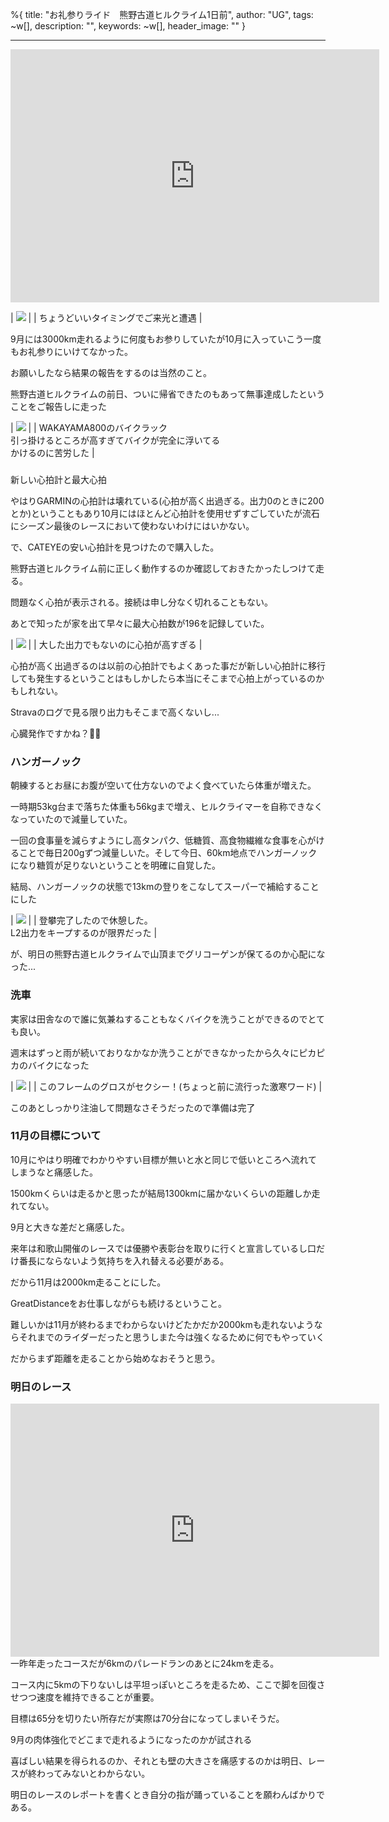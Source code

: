 %{
  title: "お礼参りライド　熊野古道ヒルクライム1日前",
  author: "UG",
  tags: ~w[],
  description: "",
  keywords: ~w[],
  header_image: ""
}

---
<iframe allowtransparency="true" frameborder="0" height="405" scrolling="no" src="https://www.strava.com/activities/2834330217/embed/9a6dba545145ce9447c93ca98fe44c3f989b05e4" width="590"></iframe>  

| [![](https://2.bp.blogspot.com/-MHSAP8b-UbM/Xb1MU7GDlrI/AAAAAAAACCw/9Q1S6_hh1XsP7J9AZFfcKJOPVYF143rJgCK4BGAYYCw/s320/EFFECTS.jpg)](http://2.bp.blogspot.com/-MHSAP8b-UbM/Xb1MU7GDlrI/AAAAAAAACCw/9Q1S6_hh1XsP7J9AZFfcKJOPVYF143rJgCK4BGAYYCw/s1600/EFFECTS.jpg) |
| ちょうどいいタイミングでご来光と遭遇 |

  
9月には3000km走れるように何度もお参りしていたが10月に入っていこう一度もお礼参りにいけてなかった。  
  
お願いしたなら結果の報告をするのは当然のこと。  
  
熊野古道ヒルクライムの前日、ついに帰省できたのもあって無事達成したということをご報告しに走った  

| [![](https://1.bp.blogspot.com/-ae_SmZDvjWk/Xb1NQrMDZjI/AAAAAAAACDQ/fqjwaYfxM10JlYtIZmFi6QbTga_Uv-Z5QCK4BGAYYCw/s320/IMG_20191102_092321.jpg)](http://1.bp.blogspot.com/-ae_SmZDvjWk/Xb1NQrMDZjI/AAAAAAAACDQ/fqjwaYfxM10JlYtIZmFi6QbTga_Uv-Z5QCK4BGAYYCw/s1600/IMG_20191102_092321.jpg) |
| WAKAYAMA800のバイクラック  
引っ掛けるところが高すぎてバイクが完全に浮いてる  
かけるのに苦労した |

###   
新しい心拍計と最大心拍

やはりGARMINの心拍計は壊れている(心拍が高く出過ぎる。出力0のときに200とか)ということもあり10月にはほとんど心拍計を使用せずすごしていたが流石にシーズン最後のレースにおいて使わないわけにはいかない。

  

で、CATEYEの安い心拍計を見つけたので購入した。

熊野古道ヒルクライム前に正しく動作するのか確認しておきたかったしつけて走る。

  

問題なく心拍が表示される。接続は申し分なく切れることもない。

あとで知ったが家を出て早々に最大心拍数が196を記録していた。

| [![](https://1.bp.blogspot.com/-tZYPpMcBZfs/Xb1Mp4GOx1I/AAAAAAAACC8/ozEDaUbPXZs44Whmh_NLRRsmkJ1_GcQzwCK4BGAYYCw/s320/%25E3%2582%25B9%25E3%2582%25AF%25E3%2583%25AA%25E3%2583%25BC%25E3%2583%25B3%25E3%2582%25B7%25E3%2583%25A7%25E3%2583%2583%25E3%2583%2588%2B2019-11-02%2B18.29.07.png)](http://1.bp.blogspot.com/-tZYPpMcBZfs/Xb1Mp4GOx1I/AAAAAAAACC8/ozEDaUbPXZs44Whmh_NLRRsmkJ1_GcQzwCK4BGAYYCw/s1600/%25E3%2582%25B9%25E3%2582%25AF%25E3%2583%25AA%25E3%2583%25BC%25E3%2583%25B3%25E3%2582%25B7%25E3%2583%25A7%25E3%2583%2583%25E3%2583%2588%2B2019-11-02%2B18.29.07.png) |
| 大した出力でもないのに心拍が高すぎる |

  

心拍が高く出過ぎるのは以前の心拍計でもよくあった事だが新しい心拍計に移行しても発生するということはもしかしたら本当にそこまで心拍上がっているのかもしれない。

Stravaのログで見る限り出力もそこまで高くないし...

心臓発作ですかね？🤔🤔

  

### ハンガーノック

朝練するとお昼にお腹が空いて仕方ないのでよく食べていたら体重が増えた。

一時期53kg台まで落ちた体重も56kgまで増え、ヒルクライマーを自称できなくなっていたので減量していた。

  

一回の食事量を減らすようにし高タンパク、低糖質、高食物繊維な食事を心がけることで毎日200gずつ減量しいた。そして今日、60km地点でハンガーノックになり糖質が足りないということを明確に自覚した。

結局、ハンガーノックの状態で13kmの登りをこなしてスーパーで補給することにした

| [![](https://1.bp.blogspot.com/-4rK7MdAmSCA/Xb1MsFqhtII/AAAAAAAACDE/7x762QJPJIc0CQWGSxDt0zumT_hBuKJ5gCK4BGAYYCw/s320/IMG_20191102_104518.jpg)](http://1.bp.blogspot.com/-4rK7MdAmSCA/Xb1MsFqhtII/AAAAAAAACDE/7x762QJPJIc0CQWGSxDt0zumT_hBuKJ5gCK4BGAYYCw/s1600/IMG_20191102_104518.jpg) |
| 登攀完了したので休憩した。  
L2出力をキープするのが限界だった |

  
が、明日の熊野古道ヒルクライムで山頂までグリコーゲンが保てるのか心配になった...

  

  

### 洗車

実家は田舎なので誰に気兼ねすることもなくバイクを洗うことができるのでとても良い。

週末はずっと雨が続いておりなかなか洗うことができなかったから久々にピカピカのバイクになった

| [![](https://1.bp.blogspot.com/-nyTAwwysbHY/Xb1NVZ4Ek8I/AAAAAAAACDY/EIu24bZ_fkgBHw-xYVrUfRyVMO7XeXoXgCK4BGAYYCw/s320/IMG_20191102_142456.jpg)](http://1.bp.blogspot.com/-nyTAwwysbHY/Xb1NVZ4Ek8I/AAAAAAAACDY/EIu24bZ_fkgBHw-xYVrUfRyVMO7XeXoXgCK4BGAYYCw/s1600/IMG_20191102_142456.jpg) |
| このフレームのグロスがセクシー！(ちょっと前に流行った激寒ワード) |

このあとしっかり注油して問題なさそうだったので準備は完了

  

  

### 11月の目標について

10月にやはり明確でわかりやすい目標が無いと水と同じで低いところへ流れてしまうなと痛感した。

1500kmくらいは走るかと思ったが結局1300kmに届かないくらいの距離しか走れてない。

9月と大きな差だと痛感した。

  

来年は和歌山開催のレースでは優勝や表彰台を取りに行くと宣言しているし口だけ番長にならないよう気持ちを入れ替える必要がある。

  

だから11月は2000km走ることにした。

GreatDistanceをお仕事しながらも続けるということ。

  

難しいかは11月が終わるまでわからないけどたかだか2000kmも走れないようならそれまでのライダーだったと思うしまた今は強くなるために何でもやっていく

  

だからまず距離を走ることから始めなおそうと思う。

  

  

### 明日のレース
<iframe allowtransparency="true" frameborder="0" height="405" scrolling="no" src="https://www.strava.com/activities/1261895555/embed/49f1e65817f3db847b2be3935f3a5474531079ff" width="590"></iframe> 
一昨年走ったコースだが6kmのパレードランのあとに24kmを走る。  
  
コース内に5kmの下りないしは平坦っぽいところを走るため、ここで脚を回復させつつ速度を維持できることが重要。

  

目標は65分を切りたい所存だが実際は70分台になってしまいそうだ。  
  
9月の肉体強化でどこまで走れるようになったのかが試される

喜ばしい結果を得られるのか、それとも壁の大きさを痛感するのかは明日、レースが終わってみないとわからない。  
  
明日のレースのレポートを書くとき自分の指が踊っていることを願わんばかりである。

  

  

  

  

  


